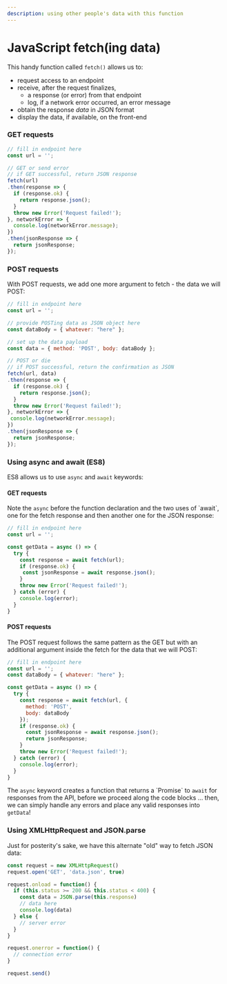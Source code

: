 ```yaml
---
description: using other people's data with this function
---
```


# JavaScript fetch(ing data)

This handy function called `fetch()` allows us to:

* request access to an endpoint
* receive, after the request finalizes,
  * a response (or error) from that endpoint
  * log, if a network error occurred, an error message
* obtain the response _data_ in JSON format
* display the data, if available, on the front-end

### GET requests

```javascript
// fill in endpoint here
const url = ''; 

// GET or send error
// if GET successful, return JSON response
fetch(url)
.then(response => {
  if (response.ok) {
    return response.json();
  }
  throw new Error('Request failed!');
}, networkError => {
  console.log(networkError.message);
})
.then(jsonResponse => {
  return jsonResponse;
});
```

### POST requests

With POST requests, we add one more argument to fetch - the data we will POST:

```javascript
// fill in endpoint here
const url = '';

// provide POSTing data as JSON object here
const dataBody = { whatever: "here" };

// set up the data payload
const data = { method: 'POST', body: dataBody };

// POST or die
// if POST successful, return the confirmation as JSON
fetch(url, data)
.then(response => {
  if (response.ok) {
    return response.json();
  }
  throw new Error('Request failed!');
}, networkError => {
 console.log(networkError.message);
})
.then(jsonResponse => {
  return jsonResponse;
});
```

### Using async and await (ES8)

ES8 allows us to use `async` and `await` keywords:

#### GET requests

Note the `async` before the function declaration and the two uses of \`await\`, one for the fetch response and then another one for the JSON response:

```javascript
// fill in endpoint here
const url = '';

const getData = async () => {
  try {
    const response = await fetch(url);
    if (response.ok) {
     const jsonResponse = await response.json();
    }
    throw new Error('Request failed!');
  } catch (error) {
    console.log(error);
  }
}
```

#### POST requests

The POST request follows the same pattern as the GET but with an additional argument inside the fetch for the data that we will POST:

```javascript
// fill in endpoint here
const url = ''; 
const dataBody = { whatever: "here" };

const getData = async () => {
  try {
    const response = await fetch(url, {
      method: 'POST',
      body: dataBody
    });
    if (response.ok) {
      const jsonResponse = await response.json();
      return jsonResponse; 
    }
    throw new Error('Request failed!');
  } catch (error) {
    console.log(error);
  }
}
```

The `async` keyword creates a function that returns a \`Promise\` to `await` for responses from the API, before we proceed along the code blocks ... then, we can simply handle any errors and place any valid responses into `getData`!

### Using XMLHttpRequest and JSON.parse

Just for posterity's sake, we have this alternate "old" way to fetch JSON data:&#x20;

```javascript
const request = new XMLHttpRequest()
request.open('GET', 'data.json', true)

request.onload = function() {
  if (this.status >= 200 && this.status < 400) {
    const data = JSON.parse(this.response)      
    // data here
    console.log(data)
  } else {
    // server error
  }
}

request.onerror = function() {
  // connection error
}

request.send()
```
